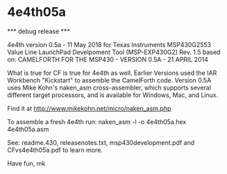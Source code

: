 # 4e4th05a

*** debug release ***

4e4th version 0.5a - 11 May 2018
for Texas Instruments MSP430G2553 Value Line LaunchPad Develpoment Tool (MSP-EXP430G2) Rev. 1.5
based on:
CAMELFORTH FOR THE MSP430 - VERSION 0.5A - 21 APRIL 2014

What is true for CF is true for 4e4th as well. Earlier Versions used the IAR Workbench "Kickstart" to assemble the CamelForth code. Version 0.5A uses Mike Kohn's naken_asm cross-assembler, which supports
several different target processors, and is available for Windows, Mac, and Linux.  

Find it at <http://www.mikekohn.net/micro/naken_asm.php>

To assemble a fresh 4e4th run:
 naken_asm -l -o 4e4th05a.hex 4e4th05a.asm 

See: readme.430, releasenotes.txt, msp430development.pdf and CFvs4e4th05a.pdf to learn more.  

Have fun, mk

